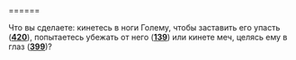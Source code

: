 ======

Что вы сделаете: кинетесь в ноги Голему, чтобы заставить его упасть ([**420**](#n_420)), попытаетесь убежать от него ([**139**](#n_139)) или кинете меч, целясь ему в глаз ([**399**](#n_399))?

